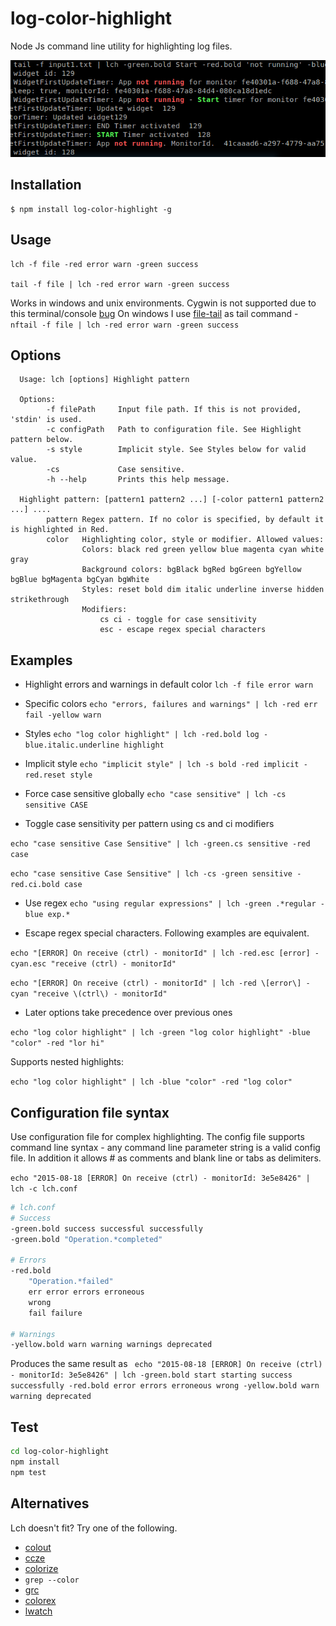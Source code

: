 log-color-highlight
==========
Node Js command line utility for highlighting log files.

![Demo](https://raw.githubusercontent.com/gliviu/log-color-highlight/master/sample.png)


## Installation
```shell
$ npm install log-color-highlight -g
```

## Usage
```
lch -f file -red error warn -green success

tail -f file | lch -red error warn -green success

```
Works in windows and unix environments.
Cygwin is not supported due to this terminal/console [bug](https://github.com/joyent/node/issues/6459)
On windows I use [file-tail](https://www.npmjs.com/package/file-tail) as tail command - ``` nftail -f file | lch -red error warn -green success ```

## Options
```text
  Usage: lch [options] Highlight pattern

  Options:
        -f filePath     Input file path. If this is not provided, 'stdin' is used.
        -c configPath   Path to configuration file. See Highlight pattern below.
        -s style        Implicit style. See Styles below for valid value.
        -cs             Case sensitive.
        -h --help       Prints this help message.

  Highlight pattern: [pattern1 pattern2 ...] [-color pattern1 pattern2 ...] ....
        pattern Regex pattern. If no color is specified, by default it is highlighted in Red.
        color   Highlighting color, style or modifier. Allowed values:
                Colors: black red green yellow blue magenta cyan white gray
                Background colors: bgBlack bgRed bgGreen bgYellow bgBlue bgMagenta bgCyan bgWhite
                Styles: reset bold dim italic underline inverse hidden strikethrough
                Modifiers:
	                cs ci - toggle for case sensitivity
	                esc - escape regex special characters

```

## Examples
* Highlight errors and warnings in default color ```lch -f file error warn```

* Specific colors ```echo "errors, failures and warnings" | lch -red err fail -yellow warn```

* Styles ```echo "log color highlight" | lch -red.bold log -blue.italic.underline highlight```

* Implicit style ```echo "implicit style" | lch -s bold -red implicit -red.reset style```

* Force case sensitive globally
```echo "case sensitive" | lch -cs sensitive CASE```

* Toggle case sensitivity per pattern using cs and ci modifiers

```echo "case sensitive Case Sensitive" | lch -green.cs sensitive -red case```

```echo "case sensitive Case Sensitive" | lch -cs -green sensitive -red.ci.bold case```

* Use regex ```echo "using regular expressions" | lch -green .*regular -blue exp.*```

* Escape regex special characters. Following examples are equivalent.

```echo "[ERROR] On receive (ctrl) - monitorId" | lch -red.esc [error] -cyan.esc "receive (ctrl) - monitorId" ```

```echo "[ERROR] On receive (ctrl) - monitorId" | lch -red \[error\] -cyan "receive \(ctrl\) - monitorId" ```

* Later options take precedence over previous ones

``` echo "log color highlight" | lch -green "log color highlight" -blue "color" -red "lor hi" ```

Supports nested highlights:

``` echo "log color highlight" | lch -blue "color" -red "log color" ```

## Configuration file syntax
Use configuration file for complex highlighting. The config file supports command line syntax - any command line parameter string is a valid config file. In addition it allows # as comments and blank line  or tabs as delimiters.

``` echo "2015-08-18 [ERROR] On receive (ctrl) - monitorId: 3e5e8426" | lch -c lch.conf ```


```bash
# lch.conf
# Success
-green.bold success successful successfully
-green.bold "Operation.*completed"

# Errors
-red.bold
	"Operation.*failed"
	err error errors erroneous
	wrong
	fail failure

# Warnings
-yellow.bold warn warning warnings deprecated
```
Produces the same result as 
``` echo "2015-08-18 [ERROR] On receive (ctrl) - monitorId: 3e5e8426" | lch -green.bold start starting success successfully -red.bold error errors erroneous wrong -yellow.bold warn warning deprecated```


## Test
```bash
cd log-color-highlight
npm install
npm test
```

## Alternatives
Lch doesn't fit? Try one of the following.
* [colout](https://github.com/nojhan/colout/tree/master)
* [ccze](https://github.com/cornet/ccze)
* [colorize](https://github.com/raszi/colorize)
* `grep --color`
* [grc](http://korpus.juls.savba.sk/~garabik/software/grc.html)
* [colorex](https://bitbucket.org/linibou/colorex/wiki/Home)
* [lwatch](http://freecode.com/projects/lwatch)